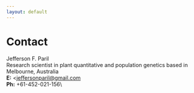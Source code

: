 ```yaml
---
layout: default
---
```


# Contact

Jefferson F. Paril\
Research scientist in plant quantitative and population genetics based in Melbourne, Australia\
**E:** <jeffersonparil@gmail.com\
**Ph:** +61-452-021-156\

